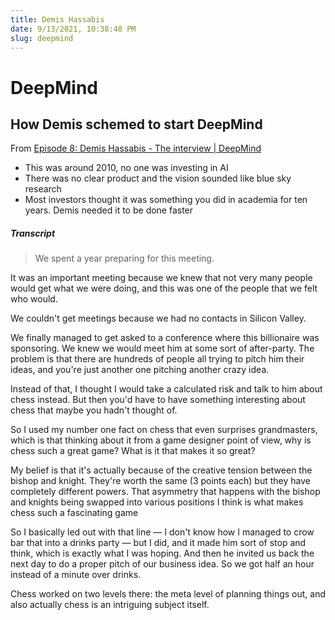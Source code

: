 ```yaml
---
title: Demis Hassabis
date: 9/13/2021, 10:38:48 PM
slug: deepmind
---
```

# DeepMind

## How Demis schemed to start DeepMind
From [Episode 8: Demis Hassabis - The interview \| DeepMind](https://deepmind.com/blog/article/podcast-episode-8-demis-hassabis-interview)
- This was around 2010, no one was investing in AI
- There was no clear product and the vision sounded like blue sky research
- Most investors thought it was something you did in academia for ten years. Demis needed it to be done faster

##### Transcript

> We spent a year preparing for this meeting.

It was an important meeting because we knew that not very many people would get what we were doing, and this was one of the people that we felt who would.

We couldn't get meetings because we had no contacts in Silicon Valley.

We finally managed to get asked to a conference where this billionaire was sponsoring. We knew we would meet him at some sort of after-party.
The problem is that there are hundreds of people all trying to pitch him their ideas, and you're just another one pitching another crazy idea.

Instead of that, I thought I would take a calculated risk and talk to him about chess instead. But then you'd have to have something interesting about chess that maybe you hadn't thought of.

So I used my number one fact on chess that even surprises grandmasters, which is that thinking about it from a game designer point of view, why is chess such a great game? What is it that makes it so great?

My belief is that it's actually because of the creative tension between the bishop and knight. They're worth the same (3 points each) but they have completely different powers. That asymmetry that happens with the bishop and knights being swapped into various positions I think is what makes chess such a fascinating game

So I basically led out with that line — I don't know how I managed to crow bar that into a drinks party — but I did, and it made him sort of stop and think, which is exactly what I was hoping. And then he invited us back the next day to do a proper pitch of our business idea. So we got half an hour instead of a minute over drinks.

Chess worked on two levels there: the meta level of planning things out, and also actually chess is an intriguing subject itself.